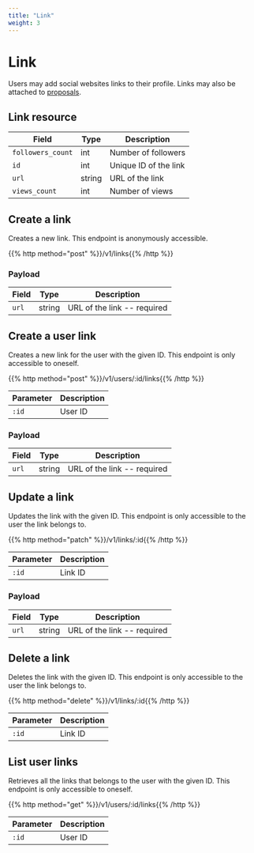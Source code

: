 ```yaml
---
title: "Link"
weight: 3
---
```


# Link

Users may add social websites links to their profile. Links may also be attached to [proposals](#create-a-proposal).

## Link resource

| Field             | Type   | Description           |
| ----------------- | ------ | --------------------- |
| `followers_count` | int    | Number of followers   |
| `id`              | int    | Unique ID of the link |
| `url`             | string | URL of the link       |
| `views_count`     | int    | Number of views       |

## Create a link

Creates a new link. This endpoint is anonymously accessible.

{{% http method="post" %}}/v1/links{{% /http %}}

### Payload

| Field | Type   | Description                 |
| ----- | ------ | --------------------------- |
| `url` | string | URL of the link -- required |

## Create a user link

Creates a new link for the user with the given ID. This endpoint is only accessible to oneself.

{{% http method="post" %}}/v1/users/:id/links{{% /http %}}

| Parameter | Description |
| --------- | ----------- |
| `:id`     | User ID     |

### Payload

| Field | Type   | Description                 |
| ----- | ------ | --------------------------- |
| `url` | string | URL of the link -- required |

## Update a link

Updates the link with the given ID. This endpoint is only accessible to the user the link belongs to.

{{% http method="patch" %}}/v1/links/:id{{% /http %}}

| Parameter | Description |
| --------- | ----------- |
| `:id`     | Link ID     |

### Payload

| Field | Type   | Description                 |
| ----- | ------ | --------------------------- |
| `url` | string | URL of the link -- required |

## Delete a link

Deletes the link with the given ID. This endpoint is only accessible to the user the link belongs to.

{{% http method="delete" %}}/v1/links/:id{{% /http %}}

| Parameter | Description |
| --------- | ----------- |
| `:id`     | Link ID     |

## List user links

Retrieves all the links that belongs to the user with the given ID. This endpoint is only accessible to oneself.

{{% http method="get" %}}/v1/users/:id/links{{% /http %}}

| Parameter | Description |
| --------- | ----------- |
| `:id`     | User ID     |
